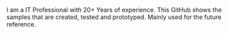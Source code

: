 I am a IT Professional with 20+ Years of experience. This GitHub shows the samples that are created, tested and prototyped. 
Mainly used for the future reference. 
